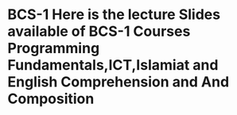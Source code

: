 # BCS-1 Here is the lecture Slides available of BCS-1 Courses Programming Fundamentals,ICT,Islamiat and English Comprehension and And Composition

